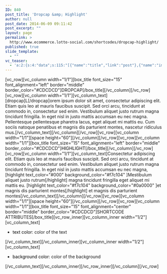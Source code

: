 ```yaml
---
ID: 840
post_title: 'Dropcap &amp; Highlight'
author: null
post_date: 2014-06-09 09:11:42
post_excerpt: ""
layout: page
permalink: >
  http://www.ecommerce.lotto-social.com/shortcodes/dropcap-highlight/
published: true
slide_template:
  - ""
vc_teaser:
  - 'a:2:{s:4:"data";s:115:"[{"name":"title","link":"post"},{"name":"image","image":"featured","link":"none"},{"name":"text","mode":"excerpt"}]";s:7:"bgcolor";s:0:"";}'
---
```

[vc_row][vc_column width="1/1"][box_title font_size="15" font_alignment="left" border="middle" border_color="#CDCDCD"]DROPCAP[/box_title][/vc_column][/vc_row][vc_row][vc_column width="1/1"][vc_column_text][dropcap]L[/dropcap]orem ipsum dolor sit amet, consectetur adipiscing elit. Etiam quis leo at mauris faucibus suscipit. Sed orci arcu, tincidunt at commodo in, consectetur sed enim. Vestibulum aliquet justo rutrum magna tincidunt fringilla. In eget nisl in justo mattis accumsan eu nec magna. Pellentesque pellentesque pharetra lacus, eget aliquet mi mattis eu. Cum sociis natoque penatibus et magnis dis parturient montes, nascetur ridiculus mus.[/vc_column_text][/vc_column][/vc_row][vc_row][vc_column width="1/1"][space height="60"][/vc_column][/vc_row][vc_row][vc_column width="1/1"][box_title font_size="15" font_alignment="left" border="middle" border_color="#CDCDCD"]<span style="color: #000000">HIGHLIGHT</span>[/box_title][/vc_column][/vc_row][vc_row][vc_column width="1/1"][vc_column_text]Consectetur adipiscing elit. Etiam quis leo at mauris faucibus suscipit. Sed orci arcu, tincidunt at commodo in, consectetur sed enim. Vestibulum aliquet justo rutrum magna tincidunt fringilla. In eget nisl in justo mattis accumsan eu nec magna, [highlight text_color="#000" background_color="#f7c104" ]Mestibulum aliquet justo rutrum[/highlight] magna tincidunt fringilla eget aliquet mi mattis eu. [highlight text_color="#f7c104" background_color="#0a0000" ]et magnis dis parturient montes[/highlight] et magnis dis parturient montes[/vc_column_text][/vc_column][/vc_row][vc_row][vc_column width="1/1"][space height="60"][/vc_column][/vc_row][vc_row][vc_column width="1/1"][box_title font_size="15" font_alignment="center" border="middle" border_color="#CDCDCD"]SHORTCODE ATTRIBUTES[/box_title][vc_row_inner][vc_column_inner width="1/2"][vc_column_text]
<ul>
	<li><span style="color: #000000">text color</span>: color of the text</li>
</ul>
[/vc_column_text][/vc_column_inner][vc_column_inner width="1/2"][vc_column_text]
<ul>
	<li><span style="color: #000000">background color</span>: color of the background</li>
</ul>
[/vc_column_text][/vc_column_inner][/vc_row_inner][/vc_column][/vc_row]
